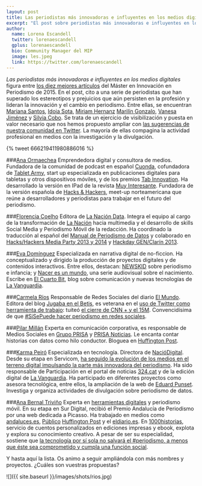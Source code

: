 ```yaml
---
layout: post
title: Las periodistas más innovadoras e influyentes en los medios digitales (II)  
excerpt: "El post sobre periodistas más innovadoras e influyentes en los medios digitales figura entre los diez mejores artículos del blog del Máster en Innovación en Periodismo en 2015. En el post, cito a una serie de periodistas que han superado los estereotipos y prejuicios que aún persisten en la profesión y lideran la innovación y el cambio en periodismo. Entre ellas, se encuentran Mariana Santos, Idoia Sota, Miriam Hernanz, Marilín Gonzalo, Vanesa Jiménez y Silvia Cobo. Se trata de un ejercicio de visibilización y puesta en valor necesario que nos hemos propuesto ampliar con las sugerencias de nuestra comunidad en Twitter. La mayoría de ellas compagina la actividad profesional en medios con la investigación y la divulgación."
author:
  name: Lorena Escandell
  twitter: lorenaescandell
  gplus: lorenaescandell 
  bio: Community Manager del MIP
  image: les.jpeg
  link: https://twitter.com/lorenaescandell
---
```


_Las periodistas más innovadoras e influyentes en los medios digitales_ figura entre [los diez mejores artículos](http://mip.umh.es/blog/2015/12/28/diez-mejores-post-2015/) del Máster en Innovación en Periodismo de 2015. En el post, cito a una serie de periodistas que han superado los estereotipos y prejuicios que aún persisten en la profesión y lideran la innovación y el cambio en periodismo. Entre ellas, se encuentran [Mariana Santos](https://twitter.com/marysaints), [Idoia Sota](https://twitter.com/idoiasota), [Miriam Hernanz](https://twitter.com/miriamhernanz) [Marilín Gonzalo](https://twitter.com/marilink), [Vanesa Jiménez](https://es.linkedin.com/in/vanesajimenez) y [Silvia Cobo](https://twitter.com/silviacobo). Se trata de un ejercicio de visibilización y puesta en valor necesario que nos hemos propuesto ampliar con [las sugerencias de nuestra comunidad en Twitter](https://twitter.com/mipumh/status/666165500699873280). La mayoría de ellas compagina la actividad profesional en medios con la investigación y la divulgación. 

{% tweet 666219411980886016 %}

###[Ana Ormaechea](https://twitter.com/aormaechea)
Emprendedora digital y consultora de medios. Fundadora de la comunidad de podcast en español [Cuonda](http://www.cuonda.com), cofundadora de [Tablet Army](http://tabletarmy.com), start up especializada en publicaciones digitales para tabletas y otros dispositivos móviles, y de los premios [Tab Innovation](http://www.tabinnovation.com). Ha desarrollado la versión en IPad de la revista [Muy Interesante](http://www.muyinteresante.es). Fundadora de la versión española de [Hacks & Hackers](http://hackshackers.com/), meet-up norteamericana que reúne a desarrolladores y periodistas para trabajar en el futuro del periodismo.

###[Florencia Coelho](https://twitter.com/fcoel)
Editora de [La Nación Data]( https://twitter.com/lndata). Integra el equipo al cargo de la transformación de [La Nación](http://www.lanacion.com.ar) hacia multimedia y el desarrollo de skills Social Media y Periodismo Móvil de la redacción. Ha coordinado la traducción al español del [Manual de Periodismo de Datos](http://interactivos.lanacion.com.ar/manual-data/) y colaborado en [Hacks/Hackers Media Party 2013 y 2014]( http://mediaparty.info/) y [Hackday GEN/Clarín 2013]( http://www.globaleditorsnetwork.org/community/). 

###[Eva Domínguez](https://twitter.com/edominguez)
Especializada en narrativa digital de no-ficcion. Ha conceptualizado y dirigido la producción de proyectos digitales y de contenidos interactivos. Entre ellos, destacan: [NEWSKID](http://www.minushu.com/newskid/) sobre periodismo e infancia; y [Nacer es un mundo](http://www.minushu.com/), una serie audiovisual sobre el nacimiento. Escribe en [El Cuarto Bit](http://blogs.lavanguardia.com/elcuartobit), blog sobre comunicación y nuevas tecnologías de [La Vanguardia](http://www.lavanguardia.com). 

###[Carmela Ríos](https://twitter.com/CarmelaRios)
Responsable de Redes Sociales del diario [El Mundo](http://www.elmundo.es). Editora del blog [Jugaba en el Betis](http://carmelarios.com), es veterana en el [uso de Twitter como herramienta de trabajo](http://sociedad.elpais.com/sociedad/2012/05/08/actualidad/1336500842_216221.html): tuiteó [el cierre de CNN + y el 15M](http://www.huffingtonpost.es/carmela-rios/si-se-puede-hacer-periodi_b_7491558.html). Convencidísima de que [#SiSePuede hacer periodismo en redes sociales](http://www.huffingtonpost.es/carmela-rios/si-se-puede-hacer-periodi_b_7491558.html).

###[Pilar Millán](https://twitter.com/PilarMillan) 
Experta en comunicación corporativa, es responsable de Medios Sociales en [Grupo PRISA]( http://www.prisa.com/es/) y [PRISA Noticias](http://www.prisanoticias.com/es/). Le encanta contar historias con datos como hilo conductor. Bloguea en [Huffington Post](http://www.huffingtonpost.es/pilar-millan/).

###[Karma Peiró](https://twitter.com/kpeiro)
Especializada en tecnología. Directora de [NacióDigital](http://www.naciodigital.cat/). Desde su etapa en Servicom, [ha seguido la evolución de los medios en el terreno digital impulsando la parte más innovadora del periodismo](http://www.naciodigital.cat/noticia/91023/karma/peiro/nova/directora/nacio/digital). Ha sido responsable de Participación en el portal de noticias [324.cat](http://www.ccma.cat/324) y de la edición digital de [La Vanguardia](http://www.lavanguardia.com). Ha participado en diferentes proyectos como asesora tecnológica, entre ellos, la ampliación de la web de [Eduard Punset](http://www.eduardpunset.es/). Investiga y organiza actividades de divulgación sobre periodismo de datos. 

###[Ana Bernal Triviño](https://twitter.com/anaisbernal)
Experta en [herramientas digitales](http://bit.ly/1OQQABo) y periodismo móvil. En su etapa en Sur Digital, recibió el Premio Andalucía de Periodismo por una web dedicada a Picasso. Ha trabajado en medios como [andaluces.es](http://www.andalucesdiario.es/), [Público](http://www.publico.es/) [Huffington Post](http://www.huffingtonpost.es/) y el [eldiario.es](http://www.eldiario.es). En [1000historias](http://www.1000historias.es/), servicio de cuentos personalizados en ediciones impresas y ebook, explota y explora su conocimiento creativo. A pesar de ser su especialidad, sostiene que [la tecnología por sí sola no salvará el #periodismo, a menos que éste sea comprometido y cumpla una función social](http://www.bernaltrivino.com/bio). 

Y hasta aquí la lista. Os animo a seguir ampliándola con más nombres y proyectos. ¿Cuáles son vuestras propuestas? 

![]({{ site.baseurl }}/images/shots/rios.jpg)